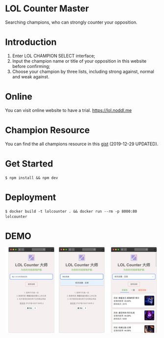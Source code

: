LOL Counter Master
===
Searching champions, who can strongly counter your opposition.  

# Introduction
1. Enter LOL CHAMPION SELECT interface;
1. Input the champion name or title of your opposition in this website before confirming;
2. Choose your champion by three lists, including strong against, normal and weak against.

# Online
You can visit online website to have a trial. https://lol.noddl.me

# Champion Resource
You can find the all champions resource in this [gist](https://gist.github.com/dcalsky/64d510479619b880b07569e85f370198) (2019-12-29 UPDATED).

# Get Started
`$ npm install && npm dev`

# Deployment
`$ docker build -t lolcounter . && docker run --rm -p 8000:80 lolcounter`

# DEMO
![demo](./images/demo.png)